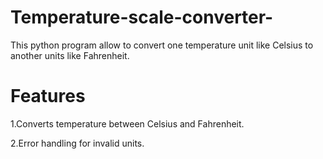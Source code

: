 # Temperature-scale-converter-
This python program allow to convert one temperature unit like Celsius  to another units like Fahrenheit.

# Features

1.Converts temperature between Celsius and Fahrenheit.

2.Error handling for invalid units.
